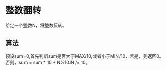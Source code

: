 # 整数翻转

给定一个整数N，将整数反转。  

## 算法
预设sum=0,首先判断sum是否大于MAX/10,或者小于MIN/10，若是，则返回0。  
否则，sum = sum * 10 + N%10.N /= 10。  
